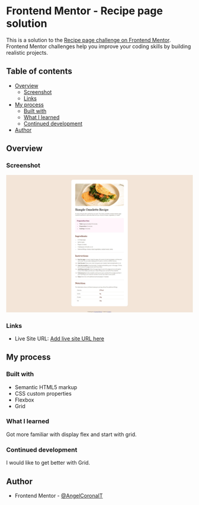 # Frontend Mentor - Recipe page solution

This is a solution to the [Recipe page challenge on Frontend Mentor](https://www.frontendmentor.io/challenges/recipe-page-KiTsR8QQKm). Frontend Mentor challenges help you improve your coding skills by building realistic projects.

## Table of contents

- [Overview](#overview)
  - [Screenshot](#screenshot)
  - [Links](#links)
- [My process](#my-process)
  - [Built with](#built-with)
  - [What I learned](#what-i-learned)
  - [Continued development](#continued-development)
- [Author](#author)

## Overview

### Screenshot

![](./screenshot.jpeg)

### Links

- Live Site URL: [Add live site URL here](https://angelcoronait.github.io/FM-SocialLinkProfile/)

## My process

### Built with

- Semantic HTML5 markup
- CSS custom properties
- Flexbox
- Grid

### What I learned

Got more familiar with display flex and start with grid.

### Continued development

I would like to get better with Grid.

## Author

- Frontend Mentor - [@AngelCoronaIT](https://www.frontendmentor.io/profile/AngelCoronaIT)
